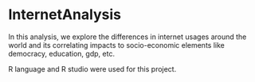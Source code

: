 # InternetAnalysis
In this analysis, we explore the differences in internet usages around the world and its correlating impacts to socio-economic elements like democracy, education, gdp, etc.

R language and R studio were used for this project.
